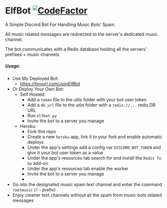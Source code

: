 # ElfBot [![CodeFactor](https://www.codefactor.io/repository/github/elfein7night/elfbot/badge)](https://www.codefactor.io/repository/github/elfein7night/elfbot)
A Simple Discord Bot For Handling Music Bots' Spam.

All music related messages are redirected to the server's dedicated music channel.

The bot communicates with a Redis database holding all the servers' prefixes + music channels

##### Usage:
  - Use My Deployed Bot:
    - https://tinyurl.com/JoinElfBot
  - Or Deploy Your Own Bot:
    - Self Hosted:
      - Add a ```token``` file to the utils folder with your bot user token
      - Add a ```db_url``` file to the utils folder with a ```redis://...``` redis DB URL
      - Run ```elfbot.py```
      - Invite the bot to a server you manage
    - Heroku:
      - Fork this repo
      - Create a new ```heroku``` app, link it to your fork and enable automatic deploys
      - Under the app's settings add a config var ```DISCORD_BOT_TOKEN``` and give it your bot user token as a value
      - Under the app's resources tab search for and install the ```Redis To Go``` add-on
      - Under the app's resources tab enable the worker
      - Invite the bot to a server you manage
      - 
  - Go into the designated music spam text channel and enter the command ```?setmusic``` (```?``` - prefix)
  - Enjoy cleaner text channels without all the spam from music bots related messages
